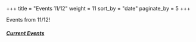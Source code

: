 +++
title = "Events 11/12"
weight = 11
sort_by = "date"
paginate_by = 5
+++

Events from 11/12!

##### [<i class="bi bi-bell-fill"></i> Current Events](@/events/_index.md)
